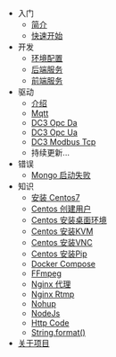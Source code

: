 - 入门
  - [简介](home.md)
  - [快速开始](code/quick-start.md)
- 开发
  - [环境配置](code/environment.md)
  - [后端服务](code/idea-start.md)
  - [前端服务](code/web-ui.md#构建-demo-web-ui)
- 驱动
  - [介绍](driver/driver.md)
  - [Mqtt](driver/mqtt.md)
  - [DC3 Opc Da](driver/opc-da.md)
  - [DC3 Opc Ua](driver/opc-ua.md)
  - [DC3 Modbus Tcp](driver/modbus-tcp.md)
  - 持续更新...
- 错误
  - [Mongo 启动失败](error/mongo-error.md)
- 知识
  - [安装 Centos7](tip/install-centos7.md)
  - [Centos 创建用户](tip/centos-create-user.md)
  - [Centos 安装桌面环境](tip/centos-install-gnome.md)
  - [Centos 安装KVM](tip/centos-install-kvm.md)
  - [Centos 安装VNC](tip/centos-install-vnc.md)
  - [Centos 安装Pip](tip/centos-install-pip.md)
  - [Docker Compose](tip/docker-compose.md)
  - [FFmpeg](tip/ffmpeg.md)
  - [Nginx 代理](tip/nginx-prefix.md)
  - [Nginx Rtmp](tip/nginx-rtmp.md)
  - [Nohup](tip/nohup.md)
  - [NodeJs](tip/nodejs-upgrade.md)
  - [Http Code](tip/http-code.md)
  - [String.format()](tip/string-format.md)
- [关于项目](about.md)
